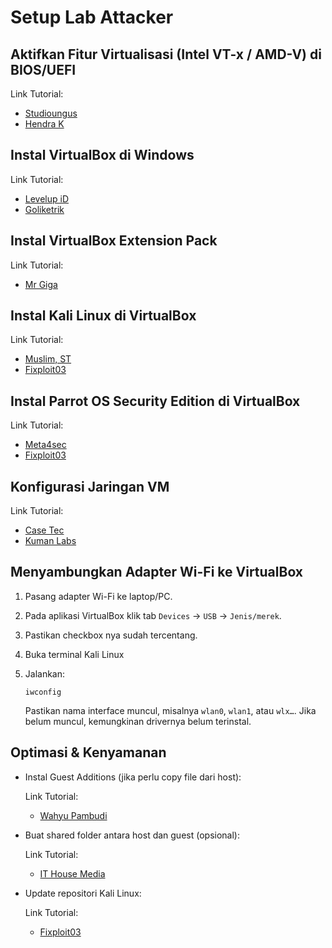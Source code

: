 # Setup Lab Attacker

## Aktifkan Fitur Virtualisasi (Intel VT-x / AMD-V) di BIOS/UEFI

Link Tutorial:
- [Studioungus](https://youtu.be/iockSahm_8w?si=HIkcTDZ5ZF3JgfE3)
- [Hendra K](https://youtu.be/IKyGdroNVaU?si=AyGqMIKyzsjSEViJ)

## Instal VirtualBox di Windows

Link Tutorial:
- [Levelup iD](https://youtu.be/cJCEJJSQkhk?si=yH4Mr0DVjIy5v0vS)
- [Goliketrik](https://www.youtube.com/watch?v=-FobDzVpZGU)

## Instal VirtualBox Extension Pack

Link Tutorial:
- [Mr Giga](https://youtu.be/bJcPo-j_3oI?si=Di_MgdKCNSjjavqb)

## Instal Kali Linux di VirtualBox

Link Tutorial:
- [Muslim, ST](https://youtu.be/KRzc0tiXlIw?si=tIh-vlyo4cooiNIB)
- [Fixploit03](https://youtu.be/wLdZW6woQQs?si=Jalz7mIBxSBG2DSz)

## Instal Parrot OS Security Edition di VirtualBox

Link Tutorial:
- [Meta4sec](https://youtu.be/XYJXuk2d2xc?si=PngGTy3hw3_PwNY-)
- [Fixploit03](https://youtu.be/tAYYoke9OQs?si=LUnwst182-E7WBDL)

## Konfigurasi Jaringan VM

Link Tutorial:
- [Case Tec](https://youtu.be/E3i6bkrgC8c?si=nwHqqQrJ8patosaL)
- [Kuman Labs](https://youtu.be/R6prlDcQSAc?si=t1jtZG8OehPc2-8R)

## Menyambungkan Adapter Wi-Fi ke VirtualBox

1. Pasang adapter Wi-Fi ke laptop/PC.
2. Pada aplikasi VirtualBox klik tab `Devices` -> `USB` -> `Jenis/merek`.
3. Pastikan checkbox nya sudah tercentang.
4. Buka terminal Kali Linux
5. Jalankan:

   ```
   iwconfig
   ```

   Pastikan nama interface muncul, misalnya `wlan0`, `wlan1`, atau `wlx…`. Jika belum muncul, kemungkinan drivernya belum terinstal.
  
## Optimasi & Kenyamanan

- Instal Guest Additions (jika perlu copy file dari host):

  Link Tutorial:
  - [Wahyu Pambudi](https://youtu.be/QDGJGUQni5g?si=q1sUP6HAFzYqG94r)

- Buat shared folder antara host dan guest (opsional):

  Link Tutorial:
  - [IT House Media](https://youtu.be/KK7Gp36ZVHQ?si=nxck1ZK1ETvk6Xr8)

- Update repositori Kali Linux:
  
  Link Tutorial:
  - [Fixploit03](https://youtu.be/VyK5ywA1CEY?si=08y2Rp0lqz7-9AWN)
